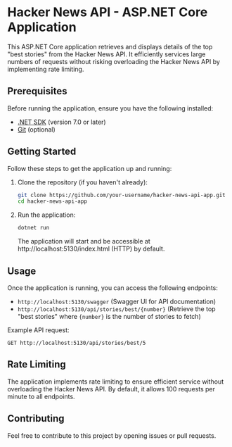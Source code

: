 # Hacker News API - ASP.NET Core Application

This ASP.NET Core application retrieves and displays details of the top "best stories" from the Hacker News API. It efficiently services large numbers of requests without risking overloading the Hacker News API by implementing rate limiting.

## Prerequisites

Before running the application, ensure you have the following installed:

- [.NET SDK](https://dotnet.microsoft.com/download) (version 7.0 or later)
- [Git](https://git-scm.com/downloads) (optional)

## Getting Started

Follow these steps to get the application up and running:

1. Clone the repository (if you haven't already):

   ```bash
   git clone https://github.com/your-username/hacker-news-api-app.git
   cd hacker-news-api-app
2. Run the application:

   ```bash
   dotnet run
   ```
   The application will start and be accessible at http://localhost:5130/index.html (HTTP) by default.

## Usage

Once the application is running, you can access the following endpoints:

- `http://localhost:5130/swagger` (Swagger UI for API documentation)
- `http://localhost:5130/api/stories/best/{number}` (Retrieve the top "best stories" where `{number}` is the number of stories to fetch)

Example API request:

```http
GET http://localhost:5130/api/stories/best/5
```

## Rate Limiting
The application implements rate limiting to ensure efficient service without overloading the Hacker News API. By default, it allows 100 requests per minute to all endpoints.

## Contributing
Feel free to contribute to this project by opening issues or pull requests.



